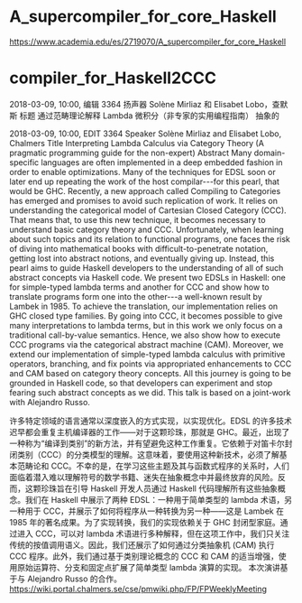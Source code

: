 




# A_supercompiler_for_core_Haskell


https://www.academia.edu/es/2719070/A_supercompiler_for_core_Haskell
# compiler_for_Haskell2CCC







2018-03-09, 10:00, 编辑 3364
扬声器
Solène Mirliaz 和 Elisabet Lobo，查默斯
标题
通过范畴理论解释 Lambda 微积分（非专家的实用编程指南）
抽象的

2018-03-09, 10:00, EDIT 3364
Speaker
Solène Mirliaz and Elisabet Lobo, Chalmers
Title
Interpreting Lambda Calculus via Category Theory (A pragmatic programming guide for the non-expert)
Abstract
Many domain-specific languages are often implemented in a deep embedded fashion in order to enable optimizations. Many of the techniques for EDSL soon or later end up repeating the work of the host compilar---for this pearl, that would be GHC. Recently, a new approach called Compiling to Categories has emerged and promises to avoid such replication of work. It relies on understanding the categorical model of Cartesian Closed Category (CCC). That means that, to use this new technique, it becomes necessary to understand basic category theory and CCC. Unfortunately, when learning about such topics and its relation to functional programs, one faces the risk of diving into mathematical books with difficult-to-penetrate notation, getting lost into abstract notions, and eventually giving up. Instead, this pearl aims to guide Haskell developers to the understanding of all of such abstract concepts via Haskell code. We present two EDSLs in Haskell: one for simple-typed lambda terms and another for CCC and show how to translate programs form one into the other---a well-known result by Lambek in 1985. To achieve the translation, our implementation relies on GHC closed type families. By going into CCC, it becomes possible to give many interpretations to lambda terms, but in this work we only focus on a traditional call-by-value semantics. Hence, we also show how to execute CCC programs via the categorical abstract machine (CAM). Moreover, we extend our implementation of simple-typed lambda calculus with primitive operators, branching, and fix points via appropriated enhancements to CCC and CAM based on category theory concepts. All this journey is going to be grounded in Haskell code, so that developers can experiment and stop fearing such abstract concepts as we did.
This talk is based on a joint-work with Alejandro Russo.

许多特定领域的语言通常以深度嵌入的方式实现，以实现优化。EDSL 的许多技术迟早都会重复主机编译器的工作——对于这颗珍珠，那就是 GHC。最近，出现了一种称为“编译到类别”的新方法，并有望避免这种工作重复。它依赖于对笛卡尔封闭类别（CCC）的分类模型的理解。这意味着，要使用这种新技术，必须了解基本范畴论和 CCC。不幸的是，在学习这些主题及其与函数式程序的关系时，人们面临着潜入难以理解符号的数学书籍、迷失在抽象概念中并最终放弃的风险。反而，这颗珍珠旨在引导 Haskell 开发人员通过 Haskell 代码理解所有这些抽象概念。我们在 Haskell 中展示了两种 EDSL：一种用于简单类型的 lambda 术语，另一种用于 CCC，并展示了如何将程序从一种转换为另一种——这是 Lambek 在 1985 年的著名成果。为了实现转换，我们的实现依赖关于 GHC 封闭型家庭。通过进入 CCC，可以对 lambda 术语进行多种解释，但在这项工作中，我们只关注传统的按值调用语义。因此，我们还展示了如何通过分类抽象机 (CAM) 执行 CCC 程序。此外，我们通过基于类别理论概念的 CCC 和 CAM 的适当增强，使用原始运算符、分支和固定点扩展了简单类型 lambda 演算的实现。
本次演讲基于与 Alejandro Russo 的合作。
https://wiki.portal.chalmers.se/cse/pmwiki.php/FP/FPWeeklyMeeting










